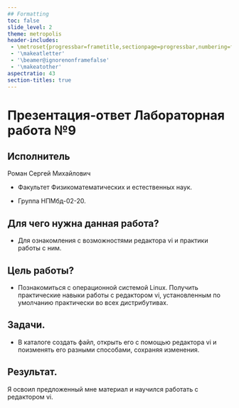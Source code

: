 ```yaml
---
## Formatting
toc: false
slide_level: 2
theme: metropolis
header-includes: 
 - \metroset{progressbar=frametitle,sectionpage=progressbar,numbering=fraction}
 - '\makeatletter'
 - '\beamer@ignorenonframefalse'
 - '\makeatother'
aspectratio: 43
section-titles: true
---
```


# Презентация-ответ Лабораторная работа №9

## Исполнитель

Роман Сергей Михайлович

- Факультет Физикоматематических и естественных наук.

- Группа НПМбд-02-20.

## Для чего нужна данная работа?

- Для ознакомления с возможностями редактора vi и практики работы с ним.

## Цель работы?

- Познакомиться с операционной системой Linux. Получить практические навыки работы с редактором vi, установленным по умолчанию практически во всех дистрибутивах.

## Задачи. 

- В каталоге создать файл, открыть его с помощью редактора vi и поизменять его разными способами, сохраняя изменения.

## Результат.
Я освоил предложенный мне материал и научился работать с редактором vi.
